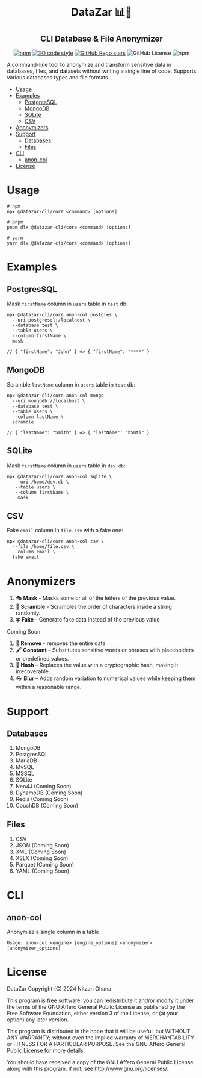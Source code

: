 

<h1 align="center">DataZar 📊👋</h1>
<h2 align="center">CLI Database & File Anonymizer</h2>

<div align="center">

[![npm](https://img.shields.io/npm/v/@datazar-cli/core)](https://www.npmjs.com/package/@datazar-cli/core)
[![XO code style](https://img.shields.io/badge/code_style-XO-5ed9c7.svg)](https://github.com/xojs/xo)
[![GitHub Repo stars](https://img.shields.io/github/stars/nitzano/datazar?style=flat)](https://github.com/nitzano/datazar/stargazers)
![GitHub License](https://img.shields.io/github/license/nitzano/datazar)
![npm](https://img.shields.io/npm/dw/@datazar-cli/core)

</div>

A command-line tool to anonymize and transform sensitive data in databases, files, and datasets without writing a single line of code. Supports various databases types and file formats. 

- [Usage](#usage)
- [Examples](#examples)
  - [PostgresSQL](#postgressql)
  - [MongoDB](#mongodb)
  - [SQLite](#sqlite)
  - [CSV](#csv)
- [Anonymizers](#anonymizers)
- [Support](#support)
  - [Databases](#databases)
  - [Files](#files)
- [CLI](#cli)
  - [anon-col](#anon-col)
- [License](#license)


# Usage


```
# npm
npx @datazar-cli/core <command> [options]

# pnpm
pnpm dlx @datazar-cli/core <command> [options]

# yarn
yarn dlx @datazar-cli/core <command> [options]
```

# Examples

## PostgresSQL

Mask `firstName` column in `users` table in `test` db:
```
npx @datazar-cli/core anon-col postgres \ 
  --uri postgresql:/localhost \
  --database test \
  --table users \
  --column firstName \
  mask

// { "firstName": "John" } => { "firstName": "****" }
```

## MongoDB

Scramble `lastName` column in `users` table in `test` db:
```
npx @datazar-cli/core anon-col mongo 
  --uri mongodb://localhost \
  --database test \ 
  --table users \ 
  --column lastName \
  scramble

// { "lastName": "Smith" } => { "lastName": "hSmti" }
```

## SQLite

Mask `firstName` column in `users` table in `dev.db`:
```
npx @datazar-cli/core anon-col sqlite \
   --uri /home/dev.db \
   --table users \
   --column firstName \
    mask
```

## CSV

Fake `email` column in `file.csv` with a fake one:
```
npx @datazar-cli/core anon-col csv \ 
  --file /home/file.csv \ 
  --column email \ 
  fake email
```

# Anonymizers

1. 🎭 **Mask** - Masks some or all of the letters of the previous value.
2. 🔀 **Scramble** - Scrambles the order of characters inside a string randomly.
1. 🍀 **Fake** - Generate fake data instead of the previous value

Coming Soon:

1. 🧽 **Remove**  - removes the entire data
2. 🖋️ **Constant** – Substitutes sensitive words or phrases with placeholders or predefined values.
3. 🔐 **Hash** – Replaces the value with a cryptographic hash, making it irrecoverable.
4. 👓 **Blur** – Adds random variation to numerical values while keeping them within a reasonable range.

# Support

## Databases

1. MongoDB 
2. PostgresSQL
3. MariaDB
4. MySQL
5. MSSQL
6. SQLite
7. Neo4J (Coming Soon)
8. DynamoDB (Coming Soon)
9. Redis (Coming Soon)
10. CouchDB (Coming Soon)

## Files 

1. CSV 
2. JSON (Coming Soon)
3. XML (Coming Soon)
4. XSLX (Coming Soon)
5. Parquet (Coming Soon)
6. YAML (Coming Soon)



# CLI

## anon-col 

Anonymize a single column in a table

```
Usage: anon-col <engine> [engine_options] <anonymizer> [anonymizer_options]
```

# License

DataZar
Copyright (C) 2024 Nitzan Ohana

This program is free software: you can redistribute it and/or modify
it under the terms of the GNU Affero General Public License as published by
the Free Software Foundation, either version 3 of the License, or
(at your option) any later version.

This program is distributed in the hope that it will be useful,
but WITHOUT ANY WARRANTY; without even the implied warranty of
MERCHANTABILITY or FITNESS FOR A PARTICULAR PURPOSE.  See the
GNU Affero General Public License for more details.

You should have received a copy of the GNU Affero General Public License
along with this program.  If not, see <http://www.gnu.org/licenses/>.
